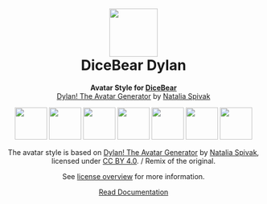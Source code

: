<h1 align="center"><img src="https://dicebear.com/logo-readme.svg" width="96" /> <br />DiceBear Dylan</h1>
<p align="center">
  <strong>Avatar Style for <a href="https://dicebear.com/">DiceBear</a></strong><br />
  <a href="https://www.figma.com/community/file/1356575240759683500">Dylan! The Avatar Generator</a> by <a href="https://nataspvk.tilda.ws/">Natalia Spivak</a>
</p>

<p align="center">
  <img src="https://api.dicebear.com/6.x/dylan/svg?seed=Mimi" width="64" />
  <img src="https://api.dicebear.com/6.x/dylan/svg?seed=Sasha" width="64" />
  <img src="https://api.dicebear.com/6.x/dylan/svg?seed=Lilly" width="64" />
  <img src="https://api.dicebear.com/6.x/dylan/svg?seed=Tigger" width="64" />
  <img src="https://api.dicebear.com/6.x/dylan/svg?seed=Bella" width="64" />
  <img src="https://api.dicebear.com/6.x/dylan/svg?seed=Zoe" width="64" />
  <img src="https://api.dicebear.com/6.x/dylan/svg?seed=Kitty" width="64" />
</p>

<p align="center">
  The avatar style is based on <a href="https://www.figma.com/community/file/1356575240759683500">Dylan! The Avatar Generator</a> by
  <a href="https://nataspvk.tilda.ws/">Natalia Spivak</a>, licensed under
  <a href="https://creativecommons.org/licenses/by/4.0/">CC BY 4.0</a>. / Remix of the original.
</p>
<p align="center">
  See <a href="https://dicebear.com/licenses">license overview</a> for more information.
</p>

<p align="center">
  <a href="https://dicebear.com/styles/dylan">
    Read Documentation
  </a>
</p>
